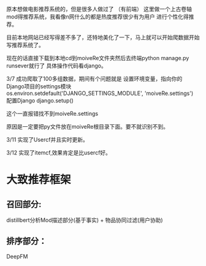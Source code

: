 原本想做电影推荐系统的，但是很多人做过了  （有前端）
这里做一个上古卷轴mod得推荐系统，我看像n网什么的都是热度推荐很少有为用户
进行个性化得推荐。

目前本地网站已经写得差不多了，还特地美化了一下，马上就可以开始爬数据开始
写推荐系统了。

现在的话直接下载到本地cd到moiveRe文件夹然后去终端python manage.py runsever就行了
具体操作代码看django。


3/7 成功爬取了100多组数据，期间有个问题就是
设置环境变量，指向你的Django项目的settings模块
os.environ.setdefault('DJANGO_SETTINGS_MODULE', 'moiveRe.settings')
配置Django
django.setup()

这个一直报错找不到moiveRe.settings

原因是一定要把py文件放在moiveRe根目录下面。要不就识别不到。



3/11  实现了Usercf并且实时更新。

3/12  实现了itemcf,效果肯定是比usercf好。



# 大致推荐框架

## 召回部分:

distillbert分析Mod描述部分(基于事实) + 物品协同过滤(用户协助)  



## 排序部分：

DeepFM


